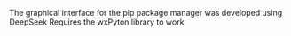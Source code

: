 The graphical interface for the pip package manager was developed using DeepSeek
Requires the wxPyton library to work
